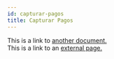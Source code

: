```yaml
---
id: capturar-pagos
title: Capturar Pagos
---
```


This is a link to [another document.](doc3.md)  
This is a link to an [external page.](http://www.example.com)
